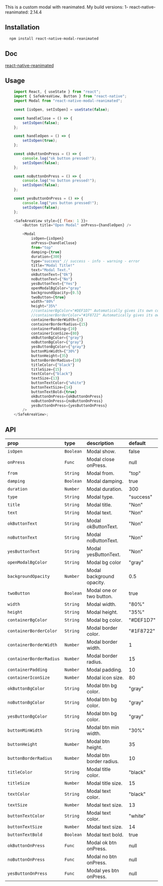 This is a custom modal with reanimated.
My build versions:
1- react-native-reanimated: 2.14.4

## Installation

```bash
  npm install react-native-modal-reanimated
```

## Doc

[react-native-reanimated](https://docs.swmansion.com/react-native-reanimated/)

## Usage

```js
    import React, { useState } from "react";
    import { SafeAreaView, Button } from "react-native";
    import Modal from "react-native-modal-reanimated";

    const [isOpen, setIsOpen] = useState(false);

    const handleClose = () => {
        setIsOpen(false);
    };

    const handleOpen = () => {
        setIsOpen(true);
    };

    const okButtonOnPress = () => {
        console.log("ok button pressed!");
        setIsOpen(false);
    };

    const noButtonOnPress = () => {
        console.log("no button pressed!");
        setIsOpen(false);
    };

    const yesButtonOnPress = () => {
        console.log("yes button pressed!");
        setIsOpen(false);
    };

    <SafeAreaView style={{ flex: 1 }}>
        <Button title="Open Modal" onPress={handleOpen} />

        <Modal
            isOpen={isOpen}
            onPress={handleClose}
            from="top"
            damping={true}
            duration={300}
            type="success" // success - info - warning - error
            title="Modal Title!"
            text="Modal Text."
            okButtonText={"Ok"}
            noButtonText={"No"}
            yesButtonText={"Yes"}
            openModalBgColor="gray"
            backgroundOpacity={0.5}
            twoButton={true}
            width="80%"
            height="35%"
            //containerBgColor="#DEF1D7" Automatically gives its own color for each type
            //containerBorderColor="#1F8722" Automatically gives its own color for each type
            containerBorderWidth={1}
            containerBorderRadius={15}
            containerPadding={10}
            containerIconSize={80}
            okButtonBgColor={"gray"}
            noButtonBgColor={"gray"}
            yesButtonBgColor={"gray"}
            buttonMinWidth={"30%"}
            buttonHeight={35}
            buttonBorderRadius={10}
            titleColor={"black"}
            titleSize={15}
            textColor={"black"}
            textSize={13}
            buttonTextColor={"white"}
            buttonTextSize={14}
            buttonTextBold={true}
            okButtonOnPress={okButtonOnPress}
            noButtonOnPress={noButtonOnPress}
            yesButtonOnPress={yesButtonOnPress}
        />
    </SafeAreaView>;
```

## API

| prop                    | type      | description               | default   |
| :---------------------- | :-------- | :------------------------ | :-------- |
| `isOpen`                | `Boolean` | Modal show.               | false     |
| `onPress`               | `Func`    | Modal close onPress.      | null      |
| `from`                  | `String`  | Modal from.               | "top"     |
| `damping`               | `Boolean` | Modal damping.            | true      |
| `duration`              | `Number`  | Modal duration.           | 300       |
| `type`                  | `String`  | Modal type.               | "success" |
| `title`                 | `String`  | Modal title.              | "Non"     |
| `text`                  | `String`  | Modal text.               | "Non"     |
| `okButtonText`          | `String`  | Modal okButtonText.       | "Non"     |
| `noButtonText`          | `String`  | Modal noButtonText.       | "Non"     |
| `yesButtonText`         | `String`  | Modal yesButtonText.      | "Non"     |
| `openModalBgColor`      | `String`  | Modal bg color            | "gray"    |
| `backgroundOpacity`     | `Number`  | Modal background opacity. | 0.5       |
| `twoButton`             | `Boolean` | Modal one or two button.  | true      |
| `width`                 | `String`  | Modal width.              | "80%"     |
| `height`                | `String`  | Modal height.             | "35%"     |
| `containerBgColor`      | `String`  | Modal bg color.           | "#DEF1D7" |
| `containerBorderColor`  | `String`  | Modal border color.       | "#1F8722" |
| `containerBorderWidth`  | `Number`  | Modal border width.       | 1         |
| `containerBorderRadius` | `Number`  | Modal border radius.      | 15        |
| `containerPadding`      | `Number`  | Modal padding.            | 10        |
| `containerIconSize`     | `Number`  | Modal icon size.          | 80        |
| `okButtonBgColor`       | `String`  | Modal btn bg color.       | "gray"    |
| `noButtonBgColor`       | `String`  | Modal btn bg color.       | "gray"    |
| `yesButtonBgColor`      | `String`  | Modal btn bg color.       | "gray"    |
| `buttonMinWidth`        | `String`  | Modal btn min width.      | "30%"     |
| `buttonHeight`          | `Number`  | Modal btn height.         | 35        |
| `buttonBorderRadius`    | `Number`  | Modal btn border radius.  | 10        |
| `titleColor`            | `String`  | Modal title color.        | "black"   |
| `titleSize`             | `Number`  | Modal title size.         | 15        |
| `textColor`             | `String`  | Modal text color.         | "black"   |
| `textSize`              | `Number`  | Modal text size.          | 13        |
| `buttonTextColor`       | `String`  | Modal text color.         | "white"   |
| `buttonTextSize`        | `Number`  | Modal text size.          | 14        |
| `buttonTextBold`        | `Boolean` | Modal text bold.          | true      |
| `okButtonOnPress`       | `Func`    | Modal ok btn onPress.     | null      |
| `noButtonOnPress`       | `Func`    | Modal no btn onPress.     | null      |
| `yesButtonOnPress`      | `Func`    | Modal yes btn onPress.    | null      |
